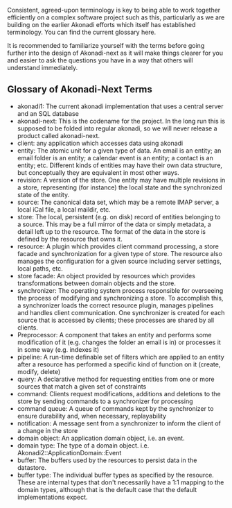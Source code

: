 Consistent, agreed-upon terminology is key to being able to work together efficiently on a complex software project such as this, particularly as we are building on the earlier Akonadi efforts which itself has established terminology. You can find the current glossary here.

It is recommended to familiarize yourself with the terms before going further into the design of Akonadi-next as it will make things clearer for you and easier to ask the questions you have in a way that others will understand immediately.

## Glossary of Akonadi-Next Terms
* akonadi1: The current akonadi implementation that uses a central server and an SQL database
* akonadi-next: This is the codename for the project. In the long run this is supposed to be folded into regular akonadi, so we will never release a product called akonadi-next.
* client: any application which accesses data using akonadi
* entity: The atomic unit for a given type of data. An email is an entity; an email folder is an entity; a calendar event is an entity; a contact is an entity; etc. Different kinds of entities may have their own data structure, but conceptually they are equivalent in most other ways.
* revision: A version of the store. One entity may have multiple revisions in a store, representing (for instance) the local state and the synchronized state of the entity.
* source: The canonical data set, which may be a remote IMAP server, a local iCal file, a local maildir, etc.
* store: The local, persistent (e.g. on disk) record of entities belonging to a source. This may be a full mirror of the data or simply metadata, a detail left up to the resource. The format of the data in the store is defined by the resource that owns it.
* resource: A plugin which provides client command processing, a store facade and synchronization for a given type of store. The resource also manages the configuration for a given source including server settings, local paths, etc.
* store facade: An object provided by resources which provides transformations between domain objects and the store.
* synchronizer: The operating system process responsible for overseeing the process of modifying and synchronizing a store. To accomplish this, a synchronizer loads the correct resource plugin, manages pipelines and handles client communication. One synchronizer is created for each source that is accessed by clients; these processes are shared by all clients.
* Preprocessor: A component that takes an entity and performs some modification of it (e.g. changes the folder an email is in) or processes it in some way (e.g. indexes it)
* pipeline: A run-time definable set of filters which are applied to an entity after a resource has performed a specific kind of function on it (create, modify, delete)
* query: A declarative method for requesting entities from one or more sources that match a given set of constraints
* command: Clients request modifications, additions and deletions to the store by sending commands to a synchronizer for processing
* command queue: A queue of commands kept by the synchronizer to ensure durability and, when necessary, replayability
* notification: A message sent from a synchronizer to inform the client of a change in the store
* domain object: An application domain object, i.e. an event.
* domain type: The type of a domain object. i.e. Akonadi2::ApplicationDomain::Event
* buffer: The buffers used by the resources to persist data in the datastore.
* buffer type: The individual buffer types as specified by the resource. These are internal types that don't necessarily have a 1:1 mapping to the domain types, although that is the default case that the default implementations expect.
